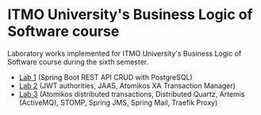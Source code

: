 # ITMO University's Business Logic of Software course

Laboratory works implemented for ITMO University's Business Logic of Software course during the sixth semester.

- [Lab 1](lab1/) (Spring Boot REST API CRUD with PostgreSQL)
- [Lab 2](lab2/) (JWT authorities, JAAS, Atomikos XA Transaction Manager)
- [Lab 3](lab3/) (Atomikos distributed transactions, Distributed Quartz, Artemis (ActiveMQ), STOMP, Spring JMS, Spring
  Mail, Traefik Proxy)
